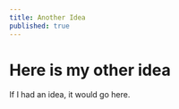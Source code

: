 ```yaml
---
title: Another Idea
published: true
---
```

# Here is my other idea

If I had an idea, it would go here.
